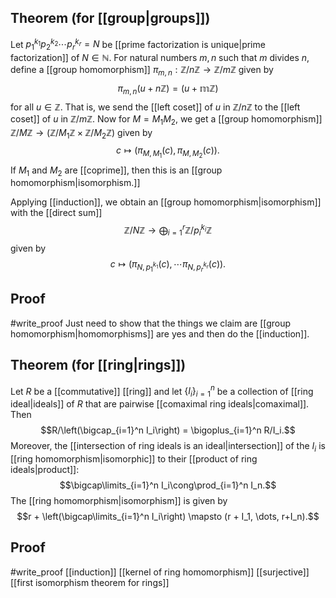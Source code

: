 ## Theorem (for [[group|groups]])
Let $p_1^{k_1}p_2^{k_2}\cdots p_r^{k_r} = N$ be [[prime factorization is unique|prime factorization]] of $N\in \mathbb N$. For natural numbers $m,n$ such that $m$ divides $n$, define a [[group homomorphism]] $\pi_{m,n}:\mathbb Z/n\mathbb Z\to\mathbb Z/m\mathbb Z$ given by $$\pi_{m,n} (u + n\mathbb Z) = (u + \mathbb m\mathbb Z)$$ for all $u \in \mathbb Z$. That is, we send the [[left coset]] of $u$ in $\mathbb Z/n\mathbb Z$ to the [[left coset]] of $u$ in $\mathbb Z/m\mathbb Z$. Now for $M = M_1M_2$, we get a [[group homomorphism]] $\mathbb Z/M\mathbb Z\to (\mathbb Z/M_1\mathbb Z\times \mathbb Z/M_2\mathbb Z)$ given by $$c\mapsto (\pi_{M,M_1}(c), \pi_{M,M_2}(c)).$$ If $M_1$ and $M_2$ are [[coprime]], then this is an [[group homomorphism|isomorphism.]]

Applying [[induction]], we obtain an [[group homomorphism|isomorphism]] with the [[direct sum]] $$\mathbb Z/N\mathbb Z \to \bigoplus_{i=1}^r \mathbb Z/p_i^{k_i}\mathbb Z$$ given by $$c\mapsto (\pi_{N,p_1^{k_1}}(c),\cdots \pi_{N,p_r^{k_r}}(c)).$$
## Proof
#write_proof Just need to show that the things we claim are [[group homomorphism|homomorphisms]] are yes and then do the [[induction]].

## Theorem (for [[ring|rings]])
Let $R$ be a [[commutative]] [[ring]] and let $\{I_i\}_{i=1}^n$ be a collection of [[ring ideal|ideals]] of $R$ that are pairwise [[comaximal ring ideals|comaximal]]. Then $$R/\left(\bigcap_{i=1}^n I_i\right) = \bigoplus_{i=1}^n R/I_i.$$ Moreover, the [[intersection of ring ideals is an ideal|intersection]] of the $I_i$ is [[ring homomorphism|isomorphic]] to their [[product of ring ideals|product]]: $$\bigcap\limits_{i=1}^n I_i\cong\prod_{i=1}^n I_n.$$ The [[ring homomorphism|isomorphism]] is given by $$r + \left(\bigcap\limits_{i=1}^n I_i\right) \mapsto (r + I_1, \dots, r+I_n).$$
## Proof
#write_proof [[induction]] [[kernel of ring homomorphism]] [[surjective]] [[first isomorphism theorem for rings]]